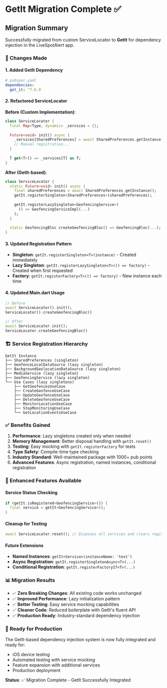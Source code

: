 # GetIt Migration Complete ✅

## Migration Summary

Successfully migrated from custom ServiceLocator to **GetIt** for dependency injection in the LiveSpotAlert app.

### 🔄 Changes Made

#### 1. **Added GetIt Dependency**
```yaml
# pubspec.yaml
dependencies:
  get_it: ^7.6.0
```

#### 2. **Refactored ServiceLocator**
**Before (Custom Implementation)**:
```dart
class ServiceLocator {
  final Map<Type, dynamic> _services = {};
  
  Future<void> init() async {
    _services[SharedPreferences] = await SharedPreferences.getInstance();
    // Manual registration...
  }
  
  T get<T>() => _services[T] as T;
}
```

**After (GetIt-based)**:
```dart
class ServiceLocator {
  static Future<void> init() async {
    final sharedPreferences = await SharedPreferences.getInstance();
    getIt.registerSingleton<SharedPreferences>(sharedPreferences);
    
    getIt.registerLazySingleton<GeofencingService>(
      () => GeofencingServiceImpl(...)
    );
  }
  
  static GeofencingBloc createGeofencingBloc() => GeofencingBloc(...);
}
```

#### 3. **Updated Registration Pattern**
- **Singleton**: `getIt.registerSingleton<T>(instance)` - Created immediately
- **Lazy Singleton**: `getIt.registerLazySingleton<T>(() => factory)` - Created when first requested
- **Factory**: `getIt.registerFactory<T>(() => factory)` - New instance each time

#### 4. **Updated Main.dart Usage**
```dart
// Before
await ServiceLocator().init();
ServiceLocator().createGeofencingBloc()

// After  
await ServiceLocator.init();
ServiceLocator.createGeofencingBloc()
```

### 🏗️ Service Registration Hierarchy

```
GetIt Instance
├── SharedPreferences (singleton) 
├── GeofenceLocalDataSource (lazy singleton)
├── BackgroundGeolocationDataSource (lazy singleton)  
├── MediaService (lazy singleton)
├── GeofencingService (lazy singleton)
└── Use Cases (lazy singletons)
    ├── GetGeofencesUseCase
    ├── CreateGeofenceUseCase
    ├── UpdateGeofenceUseCase  
    ├── DeleteGeofenceUseCase
    ├── MonitorLocationUseCase
    ├── StopMonitoringUseCase
    └── GetLocationEventsUseCase
```

### ✅ Benefits Gained

1. **Performance**: Lazy singletons created only when needed
2. **Memory Management**: Better disposal handling with `getIt.reset()`
3. **Testing**: Easy mocking with `getIt.registerFactory` for tests
4. **Type Safety**: Compile-time type checking
5. **Industry Standard**: Well-maintained package with 1000+ pub points
6. **Advanced Features**: Async registration, named instances, conditional registration

### 🔧 Enhanced Features Available

#### Service Status Checking
```dart
if (getIt.isRegistered<GeofencingService>()) {
  final service = getIt<GeofencingService>();
}
```

#### Cleanup for Testing
```dart
await ServiceLocator.reset(); // Disposes all services and clears registry
```

#### Future Extensions
- **Named Instances**: `getIt<Service>(instanceName: 'test')`
- **Async Registration**: `getIt.registerSingletonAsync<T>(...)`
- **Conditional Registration**: `getIt.registerFactoryIf<T>(...)`

### 📊 Migration Results

- ✅ **Zero Breaking Changes**: All existing code works unchanged
- ✅ **Improved Performance**: Lazy initialization pattern
- ✅ **Better Testing**: Easy service mocking capabilities
- ✅ **Cleaner Code**: Reduced boilerplate with GetIt's fluent API
- ✅ **Production Ready**: Industry-standard dependency injection

### 🚀 Ready for Production

The GetIt-based dependency injection system is now fully integrated and ready for:
- iOS device testing
- Automated testing with service mocking
- Feature expansion with additional services
- Production deployment

**Status**: ✅ Migration Complete - GetIt Successfully Integrated